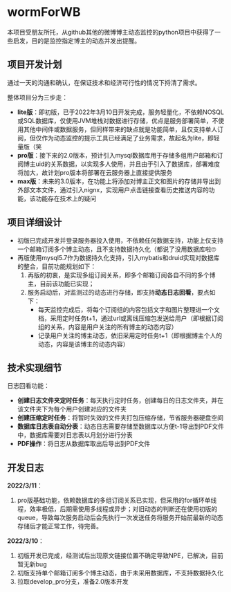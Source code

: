 # wormForWB
本项目受朋友所托，从github其他的微博博主动态监控的python项目中获得了一些启发，目的是监控指定博主的动态并发出提醒。
## 项目开发计划
通过一天的沟通和确认，在保证技术和经济可行性的情况下捋清了需求。

整体项目分为三步走：

- **lite版**：即初版，已于2022年3月10日开发完成，服务轻量化，不依赖NOSQL或SQL数据库，仅使用JVM堆栈对数据进行存储，优点是服务部署简单，不使用其他中间件或数据服务，但同样带来的缺点就是功能简单，且仅支持单人订阅，但仅作为动态监控的提示工具已经满足了业务需求，故起名为lite，即轻量版（笑
- **pro版**：接下来的2.0版本，预计引入mysql数据库用于存储多组用户邮箱和订阅博主uid的关系数据，以实现多人使用，并且由于引入了数据库，部署难度将加大，故计划pro版本将部署在云服务器上直接提供服务
- **max版**：未来的3.0版本，在功能上将添加对博主正文和图片的存储并导出到外部文本文件，通过引入nignx，实现用户点击链接查看历史推送内容的功能，该功能存在技术上的疑问

## 项目详细设计

- 初版已完成开发并登录服务器投入使用，不依赖任何数据支持，功能上仅支持一个邮箱订阅多个博主动态，且不支持数据持久化（都说了没用数据库啦🙄
- 再版使用mysql5.7作为数据持久化支持，引入mybatis和druid实现对数据库的整合，目前功能规划如下：
  1. 再版的初衷，是实现多组订阅关系，即多个邮箱订阅各自不同的多个博主，目前该功能已实现；
  2. 服务启动后，对监测过的动态进行存储，即支持**动态日志回看**，要点如下：
     - 每天监控完成后，将每个订阅组的内容包括文字和图片整理进一个文档，采用定时任务t+1，通过url或离线压缩包发送给用户（即根据订阅组的关系，内容是用户关注的所有博主的动态内容）
     - 记录用户关注的博主动态，依旧采用定时任务t+1（即根据博主个人的动态，内容是该博主的动态内容）

## 技术实现细节

日志回看功能：

- **创建日志文件夹定时任务**：每天执行定时任务，创建每日的日志文件夹，并在该文件夹下为每个用户创建对应的文件夹
- **创建压缩定时任务**：将暂时失效的文件夹打包压缩存储，节省服务器硬盘空间
- **数据库日志表自动分表**：动态日志需要存储至数据库以方便t-1导出到PDF文件中，数据库需要对日志表以月划分进行分表
- **PDF操作**：将日志从数据库取出后导出到PDF文件



## 开发日志

**2022/3/11**：

1. pro版基础功能，依赖数据库的多组订阅关系已实现，但采用的for循环单线程，效率极低，后期需使用多线程或异步；对旧动态的判断还在使用初版的queue，导致每次服务启动后会先执行一次发送任务将服务开始前最新的动态存储后才能正常工作，待完善。

**2022/3/10**：

1. 初版开发已完成，经测试后出现原文链接位置不确定导致NPE，已解决，目前暂无新bug
2. 初版支持单个邮箱订阅多个博主动态，由于未采用数据库，不支持数据持久化
3. 拉取develop_pro分支，准备2.0版本开发
